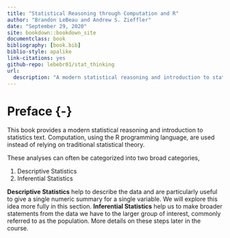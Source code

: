 ```yaml
--- 
title: "Statistical Reasoning through Computation and R"
author: "Brandon LeBeau and Andrew S. Zieffler"
date: "September 29, 2020"
site: bookdown::bookdown_site
documentclass: book
bibliography: [book.bib]
biblio-style: apalike
link-citations: yes
github-repo: lebebr01/stat_thinking
url: 
  description: "A modern statistical reasoning and introduction to statistics text using computation and R."
---
```

  
# Preface {-}
  
This book provides a modern statistical reasoning and introduction to statistics text. Computation, using the R programming language, are used instead of relying on traditional statistical theory.

These analyses can often be categorized into two broad categories,

1. Descriptive Statistics
2. Inferential Statistics

**Descriptive Statistics** help to describe the data and are particularly useful to give a single numeric summary for a single variable. We will explore this idea more fully in this section.
**Inferential Statistics** help us to make broader statements from the data we have to the larger group of interest, commonly referred to as the population. More details on these steps later in the course.

